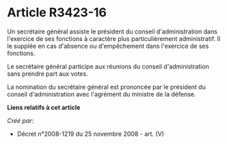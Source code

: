 # Article R3423-16

Un secrétaire général assiste le président du conseil d'administration dans l'exercice de ses fonctions à caractère plus
particulièrement administratif. Il le supplée en cas d'absence ou d'empêchement dans l'exercice de ses fonctions.

Le secrétaire général participe aux réunions du conseil d'administration sans prendre part aux votes.

La nomination du secrétaire général est prononcée par le président du conseil d'administration avec l'agrément du ministre de
la défense.

**Liens relatifs à cet article**

_Créé par_:

  - Décret n°2008-1219 du 25 novembre 2008 - art. (V)

